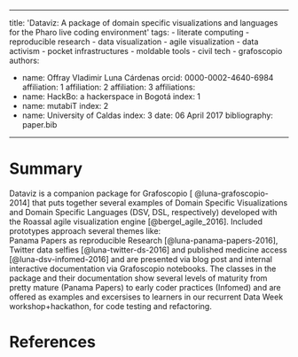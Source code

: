   ---
  title: 'Dataviz: A package of domain specific visualizations and languages for the Pharo live coding environment'
  tags:
    - literate computing
    - reproducible research
    - data visualization
    - agile visualization
    - data activism
    - pocket infrastructures
    - moldable tools
    - civil tech
    - grafoscopio
  authors:
   - name: Offray Vladimir Luna Cárdenas
     orcid: 0000-0002-4640-6984
     affiliation: 1
     affiliation: 2
     affiliation: 3
  affiliations:
   - name: HackBo: a hackerspace in Bogotá
     index: 1
   - name: mutabiT
     index: 2
  - name: University of Caldas
     index: 3
  date: 06 April 2017
  bibliography: paper.bib
  ---

  # Summary

  Dataviz is a companion package for Grafoscopio [ @luna-grafoscopio-2014] that puts together several examples
  of Domain Specific Visualizations and Domain Specific Languages (DSV, DSL, respectively) developed with the Roassal
  agile visualization engine [@bergel_agile_2016].
  Included prototypes approach several themes like:  
  Panama Papers as reproducible Research [@luna-panama-papers-2016], Twitter data selfies [@luna-twitter-ds-2016]
  and published medicine access [@luna-dsv-infomed-2016] and are presented via blog post and internal interactive
  documentation via Grafoscopio notebooks.
  The classes in the package and their documentation show several levels of maturity from pretty mature (Panama Papers)
  to early coder practices (Infomed) and are offered as examples and excersises to learners in our recurrent Data Week
  workshop+hackathon, for code testing and refactoring.
  
  
  

  # References


